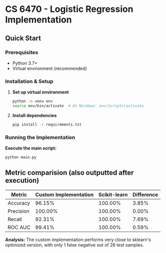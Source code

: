 # CS 6470 - Logistic Regression Implementation

## Quick Start

### Prerequisites

- Python 3.7+
- Virtual environment (recommended)

### Installation & Setup

1. **Set up virtual environment**

   ```bash
   python -m venv env
   source env/bin/activate  # On Windows: env\Scripts\activate
   ```

2. **Install dependencies**
   ```bash
   pip install -r requirements.txt
   ```

### Running the Implementation

**Execute the main script:**

```bash
python main.py
```

## Metric comparision (also outputted after execution)

| Metric    | Custom Implementation | Scikit-learn | Difference |
| --------- | --------------------- | ------------ | ---------- |
| Accuracy  | 96.15%                | 100.00%      | 3.85%      |
| Precision | 100.00%               | 100.00%      | 0.00%      |
| Recall    | 92.31%                | 100.00%      | 7.69%      |
| ROC AUC   | 99.41%                | 100.00%      | 0.59%      |

**Analysis:** The custom implementation performs very close to sklearn's optimized version, with only 1 false negative out of 26 test samples.
